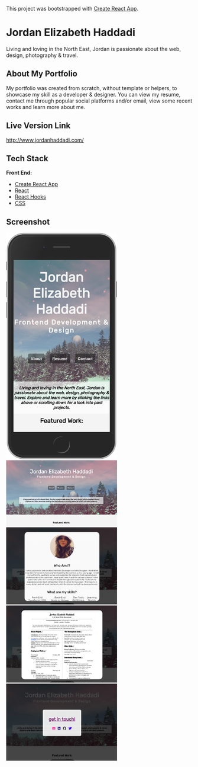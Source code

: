 This project was bootstrapped with [Create React App](https://github.com/facebook/create-react-app).

# Jordan Elizabeth Haddadi 

Living and loving in the North East, Jordan is passionate about the web, design, photography & travel. 

## About My Portfolio

My portfolio was created from scratch, without template or helpers, to showcase my skill as a developer & designer. You can view my resume, contact me through popular social platforms and/or email, view some recent works and learn more about me. 

## Live Version Link
http://www.jordanhaddadi.com/

## Tech Stack
**Front End:** 
  - [Create React App](https://github.com/facebook/create-react-app)
  - [React](https://github.com/facebook/react)
  - [React Hooks](https://reactjs.org/docs/hooks-intro.html)
  - [CSS](https://developer.mozilla.org/en-US/docs/Web/CSS)

## Screenshot
<img src='./src/assets/portfolio.png' alt='RoadRate Screenshot' width='300px'/>
<img src='./src/assets/main-ss.png' alt='RoadRate Screenshot' width='300px'/>
<img src='./src/assets/about-ss.png' alt='RoadRate Screenshot' width='300px'/>
<img src='./src/assets/resume-ss.png' alt='RoadRate Screenshot' width='300px'/>
<img src='./src/assets/contact-ss.png' alt='RoadRate Screenshot' width='300px'/>

